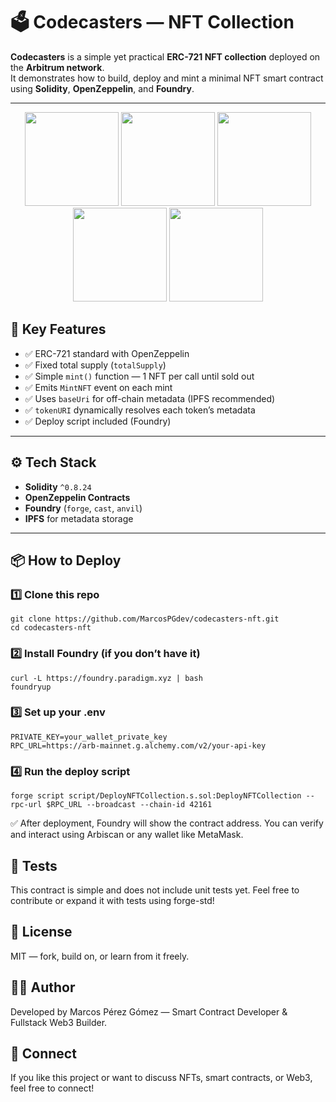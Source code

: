 # 🗳️ Codecasters — NFT Collection

**Codecasters** is a simple yet practical **ERC-721 NFT collection** deployed on the **Arbitrum network**.  
It demonstrates how to build, deploy and mint a minimal NFT smart contract using **Solidity**, **OpenZeppelin**, and **Foundry**.

---

<p align="center">
  <img src="https://gateway.pinata.cloud/ipfs/bafybeidc5urxjjrw7gkiikeech6pb6iqia77ie42rddpfnb5jf22bflbgi" width="150"/>
  <img src="https://gateway.pinata.cloud/ipfs/bafybeihesdcqylpls4ubwc727b5rqcld23mzs2ypzmjegynoffeykdhmy4" width="150"/>
  <img src="https://gateway.pinata.cloud/ipfs/bafybeiepdafcts5icbjzspcqxfpgeycbflovvq564mdtm4o22hy7ru3ktq" width="150"/>
  <img src="https://gateway.pinata.cloud/ipfs/bafybeibxgcyig57bzi34ddashxfqtpy6dmej3u3yreevsfiou26txz323q" width="150"/>
  <img src="https://gateway.pinata.cloud/ipfs/bafybeibziowfmzrnbub7jbamsuafescypbulfq4mrvi2umnzos2qohuaqa" width="150"/>
</p>


## 🚀 Key Features

- ✅ ERC-721 standard with OpenZeppelin
- ✅ Fixed total supply (`totalSupply`)
- ✅ Simple `mint()` function — 1 NFT per call until sold out
- ✅ Emits `MintNFT` event on each mint
- ✅ Uses `baseUri` for off-chain metadata (IPFS recommended)
- ✅ `tokenURI` dynamically resolves each token’s metadata
- ✅ Deploy script included (Foundry)

---

## ⚙️ Tech Stack

- **Solidity** `^0.8.24`
- **OpenZeppelin Contracts**
- **Foundry** (`forge`, `cast`, `anvil`)
- **IPFS** for metadata storage

---

## 📦 How to Deploy

### 1️⃣ **Clone this repo**

```
git clone https://github.com/MarcosPGdev/codecasters-nft.git
cd codecasters-nft
```

###  2️⃣ Install Foundry (if you don’t have it)

```
curl -L https://foundry.paradigm.xyz | bash
foundryup
```

###  3️⃣ Set up your .env
```
PRIVATE_KEY=your_wallet_private_key
RPC_URL=https://arb-mainnet.g.alchemy.com/v2/your-api-key
```

###  4️⃣ Run the deploy script
```
forge script script/DeployNFTCollection.s.sol:DeployNFTCollection --rpc-url $RPC_URL --broadcast --chain-id 42161
```

✅ After deployment, Foundry will show the contract address.
You can verify and interact using Arbiscan or any wallet like MetaMask.

## 🧪 Tests
This contract is simple and does not include unit tests yet.
Feel free to contribute or expand it with tests using forge-std!

## 🔗 License
MIT — fork, build on, or learn from it freely.

## 👨‍💻 Author
Developed by Marcos Pérez Gómez — Smart Contract Developer & Fullstack Web3 Builder.

## 📣 Connect
If you like this project or want to discuss NFTs, smart contracts, or Web3, feel free to connect!
